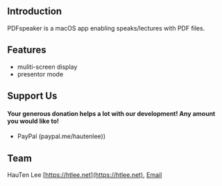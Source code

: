 ## Introduction
PDFspeaker is a macOS app enabling speaks/lectures with PDF files. 

## Features 
- muliti-screen display
- presentor mode

## Support Us
#### Your generous donation helps a lot with our development! Any amount you would like to!
- PayPal (paypal.me/hautenlee))

## Team
HauTen Lee [https://htlee.net](https://htlee.net), [Email](mailto:hauten.lee@gmail.com)

